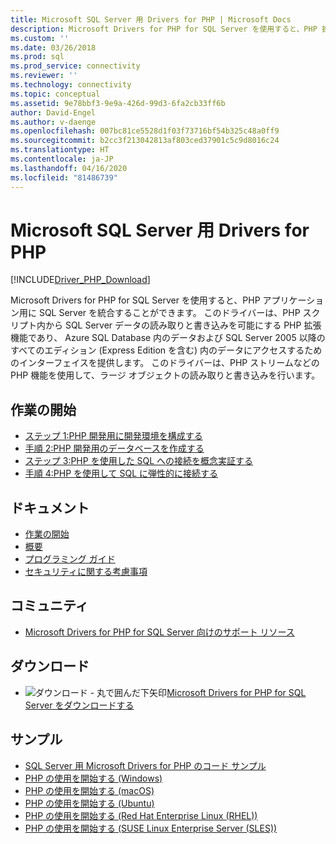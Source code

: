 ```yaml
---
title: Microsoft SQL Server 用 Drivers for PHP | Microsoft Docs
description: Microsoft Drivers for PHP for SQL Server を使用すると、PHP 拡張機能を介して SQL Server for PHP アプリケーションと統合することができます。
ms.custom: ''
ms.date: 03/26/2018
ms.prod: sql
ms.prod_service: connectivity
ms.reviewer: ''
ms.technology: connectivity
ms.topic: conceptual
ms.assetid: 9e78bbf3-9e9a-426d-99d3-6fa2cb33ff6b
author: David-Engel
ms.author: v-daenge
ms.openlocfilehash: 007bc81ce5528d1f03f73716bf54b325c48a0ff9
ms.sourcegitcommit: b2cc3f213042813af803ced37901c5c9d8016c24
ms.translationtype: HT
ms.contentlocale: ja-JP
ms.lasthandoff: 04/16/2020
ms.locfileid: "81486739"
---
```

# <a name="microsoft-drivers-for-php-for-sql-server"></a>Microsoft SQL Server 用 Drivers for PHP

[!INCLUDE[Driver_PHP_Download](../../includes/driver_php_download.md)]

Microsoft Drivers for PHP for SQL Server を使用すると、PHP アプリケーション用に SQL Server を統合することができます。 このドライバーは、PHP スクリプト内から SQL Server データの読み取りと書き込みを可能にする PHP 拡張機能であり、 Azure SQL Database 内のデータおよび SQL Server 2005 以降のすべてのエディション (Express Edition を含む) 内のデータにアクセスするためのインターフェイスを提供します。 このドライバーは、PHP ストリームなどの PHP 機能を使用して、ラージ オブジェクトの読み取りと書き込みを行います。  
  
## <a name="getting-started"></a>作業の開始  
* [ステップ 1:PHP 開発用に開発環境を構成する](step-1-configure-development-environment-for-php-development.md)  
* [手順 2:PHP 開発用のデータベースを作成する](step-2-create-a-sql-database-for-php-development.md)  
* [ステップ 3:PHP を使用した SQL への接続を概念実証する](step-3-proof-of-concept-connecting-to-sql-using-php.md)  
* [手順 4:PHP を使用して SQL に弾性的に接続する](step-4-connect-resiliently-to-sql-with-php.md)  
  
## <a name="documentation"></a>ドキュメント  
* [作業の開始](getting-started-with-the-php-sql-driver.md)
* [概要](overview-of-the-php-sql-driver.md)
* [プログラミング ガイド](programming-guide-for-php-sql-driver.md) 
* [セキュリティに関する考慮事項](security-considerations-for-php-sql-driver.md)
  
## <a name="community"></a>コミュニティ  
* [Microsoft Drivers for PHP for SQL Server 向けのサポート リソース](support-resources-for-the-php-sql-driver.md)
  
## <a name="download"></a>ダウンロード  
* ![ダウンロード - 丸で囲んだ下矢印](../../ssms/media/download-icon.png)[Microsoft Drivers for PHP for SQL Server をダウンロードする](download-drivers-php-sql-server.md)
  
## <a name="samples"></a>サンプル  
* [SQL Server 用 Microsoft Drivers for PHP のコード サンプル](code-samples-for-php-sql-driver.md)
* [PHP の使用を開始する (Windows)](https://www.microsoft.com/sql-server/developer-get-started/php/windows/)
* [PHP の使用を開始する (macOS)](https://www.microsoft.com/sql-server/developer-get-started/php/mac/)
* [PHP の使用を開始する (Ubuntu)](https://www.microsoft.com/sql-server/developer-get-started/php/ubuntu/)
* [PHP の使用を開始する (Red Hat Enterprise Linux (RHEL))](https://www.microsoft.com/sql-server/developer-get-started/php/rhel/)
* [PHP の使用を開始する (SUSE Linux Enterprise Server (SLES))](https://www.microsoft.com/sql-server/developer-get-started/php/sles/)
